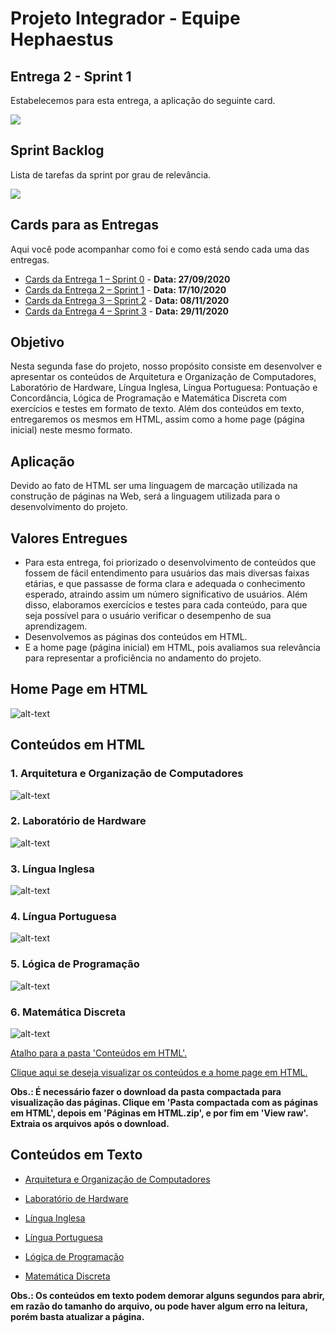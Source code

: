 # Projeto Integrador - Equipe Hephaestus

## Entrega 2 - Sprint 1 

Estabelecemos para esta entrega, a aplicação do seguinte card.

![](https://github.com/AndreSilva358/Hephaestus---Projeto-Integrador/blob/Sprint-1/Sprint%201/Card-2.png)

## Sprint Backlog

Lista de tarefas da sprint por grau de relevância.

![](https://github.com/AndreSilva358/Hephaestus---Projeto-Integrador/blob/Sprint-1/Sprint%201/sprints_backlog.002.jpeg)

## Cards para as Entregas

Aqui você pode acompanhar como foi e como está sendo cada uma das entregas.

- [Cards da Entrega 1 – Sprint 0]( https://github.com/AndreSilva358/Hephaestus---Projeto-Integrador/projects/2) - **Data: 27/09/2020**
- [Cards da Entrega 2 – Sprint 1]( https://github.com/AndreSilva358/Hephaestus---Projeto-Integrador/projects/1) - **Data: 17/10/2020**
- [Cards da Entrega 3 – Sprint 2]( https://github.com/AndreSilva358/Hephaestus---Projeto-Integrador/projects/3) - **Data: 08/11/2020**
- [Cards da Entrega 4 – Sprint 3](https://github.com/AndreSilva358/Hephaestus---Projeto-Integrador/projects/4) - **Data: 29/11/2020**

## Objetivo

Nesta segunda fase do projeto, nosso propósito consiste em desenvolver e apresentar os conteúdos de Arquitetura e Organização de Computadores, Laboratório de Hardware, Língua Inglesa, Língua Portuguesa: Pontuação e Concordância, Lógica de Programação e Matemática Discreta com exercícios e testes em formato de texto. Além dos conteúdos em texto, entregaremos os mesmos em HTML, assim como a home page (página inicial) neste mesmo formato.

## Aplicação

Devido ao fato de HTML ser uma linguagem de marcação utilizada na construção de páginas na Web, será a linguagem utilizada para o desenvolvimento do projeto.

## Valores Entregues

- Para esta entrega, foi priorizado o desenvolvimento de conteúdos que fossem de fácil entendimento para usuários das mais diversas faixas etárias, e que passasse de forma clara e adequada o conhecimento esperado, atraindo assim um número significativo de usuários. Além disso, elaboramos exercícios e testes para cada conteúdo, para que seja possível para o usuário verificar o desempenho de sua aprendizagem.
- Desenvolvemos as páginas dos conteúdos em HTML.
- E a home page (página inicial) em HTML, pois avaliamos sua relevância para representar a proficiência no andamento do projeto.

## Home Page em HTML

![alt-text](https://github.com/AndreSilva358/Hephaestus---Projeto-Integrador/blob/Sprint-1/Sprint%201/teste.gif?raw=true)

## Conteúdos em HTML

### 1. Arquitetura e Organização de Computadores

![alt-text](https://github.com/AndreSilva358/Hephaestus---Projeto-Integrador/blob/Sprint-1/Sprint%201/arc_org_pag01.gif)

### 2. Laboratório de Hardware

![alt-text](https://github.com/AndreSilva358/Hephaestus---Projeto-Integrador/blob/Sprint-1/Sprint%201/hardware_pag01.gif)

### 3. Língua Inglesa

![alt-text](https://github.com/AndreSilva358/Hephaestus---Projeto-Integrador/blob/Sprint-1/Sprint%201/ingles_pag01.gif)

### 4. Língua Portuguesa

![alt-text](https://github.com/AndreSilva358/Hephaestus---Projeto-Integrador/blob/Sprint-1/Sprint%201/port_pag01.gif)

### 5. Lógica de Programação

![alt-text](https://github.com/AndreSilva358/Hephaestus---Projeto-Integrador/blob/Sprint-1/Sprint%201/algo_pag01.gif)

### 6. Matemática Discreta

![alt-text](https://github.com/AndreSilva358/Hephaestus---Projeto-Integrador/blob/Sprint-1/Sprint%201/mat_disc_pag01.gif)

[Atalho para a pasta 'Conteúdos em HTML'.](https://github.com/AndreSilva358/Hephaestus---Projeto-Integrador/tree/Sprint-1/Sprint%201/Conte%C3%BAdos%20em%20HTML)

[Clique aqui se deseja visualizar os conteúdos e a home page em HTML.](https://github.com/AndreSilva358/Hephaestus---Projeto-Integrador/tree/Sprint-1/Sprint%201/Pasta%20compactada%20com%20as%20p%C3%A1ginas%20em%20HTML)

**Obs.: É necessário fazer o download da pasta compactada para visualização das páginas. Clique em 'Pasta compactada com as páginas em HTML', depois em 'Páginas em HTML.zip', e por fim em 'View raw'. Extraia os arquivos após o download.**

## Conteúdos em Texto

- [Arquitetura e Organização de Computadores](https://github.com/AndreSilva358/Hephaestus---Projeto-Integrador/blob/Sprint-1/Sprint%201/Conte%C3%BAdos%20em%20texto/Arquitetura%20e%20Organiza%C3%A7%C3%A3o%20de%20Computadores.pdf)

- [Laboratório de Hardware](https://github.com/AndreSilva358/Hephaestus---Projeto-Integrador/blob/Sprint-1/Sprint%201/Conte%C3%BAdos%20em%20texto/Laborat%C3%B3rio%20de%20Hardware.pdf)

- [Língua Inglesa](https://github.com/AndreSilva358/Hephaestus---Projeto-Integrador/blob/Sprint-1/Sprint%201/Conte%C3%BAdos%20em%20texto/L%C3%ADngua%20Inglesa.pdf)

- [Língua Portuguesa](https://github.com/AndreSilva358/Hephaestus---Projeto-Integrador/blob/Sprint-1/Sprint%201/Conte%C3%BAdos%20em%20texto/L%C3%ADngua%20Portuguesa.pdf)

- [Lógica de Programação](https://github.com/AndreSilva358/Hephaestus---Projeto-Integrador/blob/Sprint-1/Sprint%201/Conte%C3%BAdos%20em%20texto/L%C3%B3gica%20de%20Programa%C3%A7%C3%A3o.pdf)

- [Matemática Discreta](https://github.com/AndreSilva358/Hephaestus---Projeto-Integrador/blob/Sprint-1/Sprint%201/Conte%C3%BAdos%20em%20texto/Matem%C3%A1tica%20Discreta.pdf)

**Obs.: Os conteúdos em texto podem demorar alguns segundos para abrir, em razão do tamanho do arquivo, ou pode haver algum erro na leitura, porém basta atualizar a página.**


